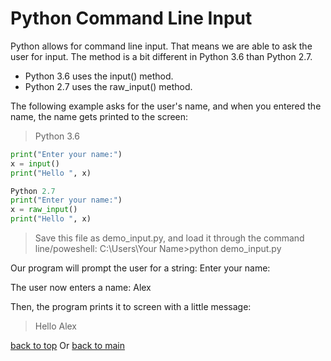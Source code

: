 # Python Command Line Input

Python allows for command line input.
That means we are able to ask the user for input.
The method is a bit different in Python 3.6 than Python 2.7.

* Python 3.6 uses the input() method.
* Python 2.7 uses the raw_input() method.

The following example asks for the user's name, and when you entered the name, the name gets printed to the screen:

> Python 3.6
```python
print("Enter your name:")
x = input()
print("Hello ", x)
```

```python
Python 2.7
print("Enter your name:")
x = raw_input()
print("Hello ", x)
```

> Save this file as demo_input.py, and load it through the command line/poweshell:
C:\Users\Your Name>python demo_input.py

Our program will prompt the user for a string:
Enter your name:

The user now enters a name:
Alex

Then, the program prints it to screen with a little message:
> Hello Alex


[back to top](#python-syntax)
Or
[back to main](../README.md)